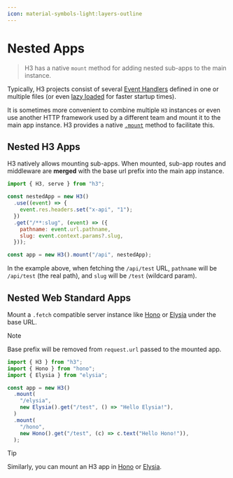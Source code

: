 ```yaml
---
icon: material-symbols-light:layers-outline
---
```


# Nested Apps

> H3 has a native `mount` method for adding nested sub-apps to the main instance.

Typically, H3 projects consist of several [Event Handlers](/guide/basics/handler) defined in one or multiple files (or even [lazy loaded](/guide/basics/handler#lazy-handlers) for faster startup times).

It is sometimes more convenient to combine multiple `H3` instances or even use another HTTP framework used by a different team and mount it to the main app instance. H3 provides a native [`.mount`](/guide/api/h3#h3mount) method to facilitate this.

## Nested H3 Apps

H3 natively allows mounting sub-apps. When mounted, sub-app routes and middleware are **merged** with the base url prefix into the main app instance.

```js
import { H3, serve } from "h3";

const nestedApp = new H3()
  .use((event) => {
    event.res.headers.set("x-api", "1");
  })
  .get("/**:slug", (event) => ({
    pathname: event.url.pathname,
    slug: event.context.params?.slug,
  }));

const app = new H3().mount("/api", nestedApp);
```

In the example above, when fetching the `/api/test` URL, `pathname` will be `/api/test` (the real path), and `slug` will be `/test` (wildcard param).

## Nested Web Standard Apps

Mount a `.fetch` compatible server instance like [Hono](https://hono.dev/) or [Elysia](https://elysiajs.com/) under the base URL.

> [!NOTE]
> Base prefix will be removed from `request.url` passed to the mounted app.

```js
import { H3 } from "h3";
import { Hono } from "hono";
import { Elysia } from "elysia";

const app = new H3()
  .mount(
    "/elysia",
    new Elysia().get("/test", () => "Hello Elysia!"),
  )
  .mount(
    "/hono",
    new Hono().get("/test", (c) => c.text("Hello Hono!")),
  );
```

> [!TIP]
> Similarly, you can mount an H3 app in [Hono](https://hono.dev/docs/api/hono#mount) or [Elysia](https://elysiajs.com/patterns/mount#mount-1).
